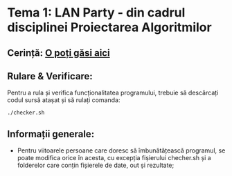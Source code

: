 # Tema 1: LAN Party - din cadrul disciplinei Proiectarea Algoritmilor


## Cerință: [O poți găsi aici](https://ocw.cs.pub.ro/courses/sda-ab/tema1)

## Rulare & Verificare:
Pentru a rula și verifica funcționalitatea programului, trebuie să descărcați codul sursă atașat și să rulați comanda:
```shell
./checker.sh
```

## Informații generale:
* Pentru viitoarele persoane care doresc să îmbunătățească programul, se poate modifica orice în acesta, cu excepția fișierului checher.sh și a folderelor care conțin fișierele de date, out și rezultate;
